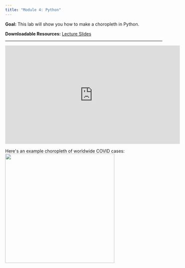 ```yaml
---
title: "Module 4: Python"
---
```


**Goal:** This lab will show you how to make a choropleth in Python.

**Downloadable Resources:** <a href="{{ site.baseurl }}/files/python_week4.pdf" target="_blank">Lecture Slides</a>

<hr/>

<iframe width="560" height="315" src="https://www.youtube.com/embed/VTsCLB7tDxA" frameborder="0" allow="accelerometer; autoplay; clipboard-write; encrypted-media; gyroscope; picture-in-picture" allowfullscreen></iframe>

Here's an example choropleth of worldwide COVID cases:
<img src="{{ site.baseurl }}/images/PythonAnimation.gif" height="350"/>
